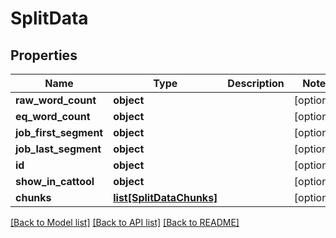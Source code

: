 # SplitData

## Properties
Name | Type | Description | Notes
------------ | ------------- | ------------- | -------------
**raw_word_count** | **object** |  | [optional] 
**eq_word_count** | **object** |  | [optional] 
**job_first_segment** | **object** |  | [optional] 
**job_last_segment** | **object** |  | [optional] 
**id** | **object** |  | [optional] 
**show_in_cattool** | **object** |  | [optional] 
**chunks** | [**list[SplitDataChunks]**](SplitDataChunks.md) |  | [optional] 

[[Back to Model list]](../README.md#documentation-for-models) [[Back to API list]](../README.md#documentation-for-api-endpoints) [[Back to README]](../README.md)

